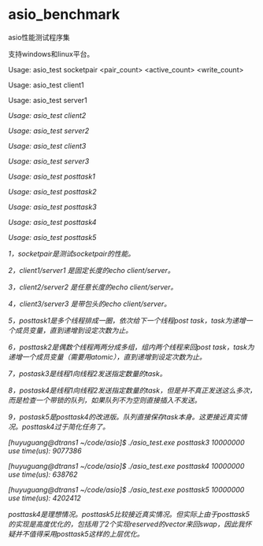 # asio_benchmark
asio性能测试程序集

支持windows和linux平台。

Usage: asio_test socketpair <pair_count> <active_count> <write_count>

Usage: asio_test client1 <host> <port> <threads> <blocksize> <sessions> <time>
  
Usage: asio_test server1 <address> <port> <threads> <blocksize>
  
Usage: asio_test client2 <host> <port> <threads> <blocksize> <sessions> <time>
  
Usage: asio_test server2 <address> <port> <threads> <blocksize>
  
Usage: asio_test client3 <host> <port> <threads> <totalcount> <sessions>
  
Usage: asio_test server3 <address> <port> <threads> <totalcount>
  
Usage: asio_test posttask1 <threads> <totalcount>
  
Usage: asio_test posttask2 <threads> <totalcount>
  
Usage: asio_test posttask3 <totalcount>
  
Usage: asio_test posttask4 <totalcount>
  
Usage: asio_test posttask5 <totalcount>


1，socketpair是测试socketpair的性能。

2，client1/server1 是固定长度的echo client/server。

3，client2/server2 是任意长度的echo client/server。

4，client3/server3 是带包头的echo client/server。

5，posttask1是多个线程排成一圈，依次给下一个线程post task，task为递增一个成员变量，直到递增到设定次数为止。

6，posttask2是偶数个线程两两分成多组，组内两个线程来回post task，task为递增一个成员变量（需要用atomic），直到递增到设定次数为止。

7，postask3是线程1向线程2发送指定数量的task。

8，postask4是线程1向线程2发送指定数量的task，但是并不真正发送这么多次，而是检查一个带锁的队列，如果队列不为空则直接插入不发送。

9，postask5是posttask4的改进版。队列直接保存task本身。这更接近真实情况。posttask4过于简化任务了。


[huyuguang@dtrans1 ~/code/asio]$ ./asio_test.exe posttask3 10000000
use time(us): 9077386

[huyuguang@dtrans1 ~/code/asio]$ ./asio_test.exe posttask4 10000000
use time(us): 638762

[huyuguang@dtrans1 ~/code/asio]$ ./asio_test.exe posttask5 10000000
use time(us): 4202412

posttask4是理想情况。posttask5比较接近真实情况。但实际上由于posttask5的实现是高度优化的，包括用了2个实现reserved的vector来回swap，因此我怀疑并不值得采用posttask5这样的上层优化。
